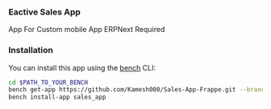 ### Eactive Sales App

App For Custom mobile App
ERPNext Required
### Installation

You can install this app using the [bench](https://github.com/frappe/bench) CLI:

```bash
cd $PATH_TO_YOUR_BENCH
bench get-app https://github.com/Kamesh000/Sales-App-Frappe.git --branch develop
bench install-app sales_app
```
